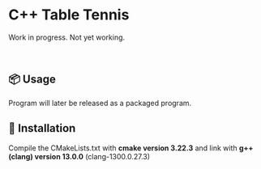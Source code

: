# C++ Table Tennis
Work in progress. Not yet working.

<br>

## :package: Usage
Program will later be released as a packaged program.

## :hammer: Installation
Compile the CMakeLists.txt with **cmake version 3.22.3** and link with **g++ (clang) version 13.0.0** (clang-1300.0.27.3)

